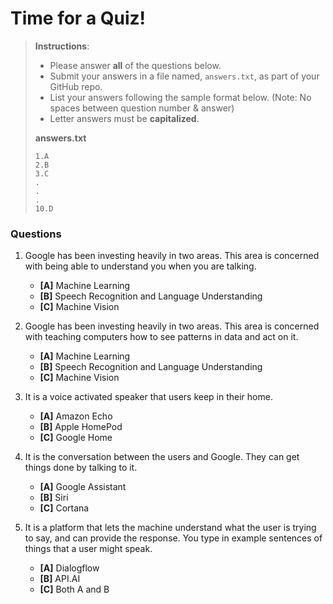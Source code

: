 # Time for a Quiz!

> **Instructions**: 
> * Please answer **all** of the questions below.
> * Submit your answers in a file named, `answers.txt`, as part of your GitHub repo.
> * List your answers following the sample format below. (Note: No spaces between question number & answer)
> * Letter answers must be **capitalized**.
>
> **answers.txt** 
> ```
> 1.A
> 2.B
> 3.C
> .
> .
> .
> 10.D
> ```

### Questions
1. Google has been investing heavily in two areas. This area is concerned with being able to understand you when you are talking.
	* **[A]** Machine Learning
	* **[B]** Speech Recognition and Language Understanding
	* **[C]** Machine Vision

2. Google has been investing heavily in two areas. This area is concerned with teaching computers how to see patterns in data and act on it.
	* **[A]** Machine Learning
	* **[B]** Speech Recognition and Language Understanding
	* **[C]** Machine Vision

3. It is a voice activated speaker that users keep in their home.
	* **[A]** Amazon Echo
	* **[B]** Apple HomePod
	* **[C]** Google Home

4. It is the conversation between the users and Google. They can get things done by talking to it.
	* **[A]** Google Assistant
	* **[B]** Siri
	* **[C]** Cortana

5. It is a platform that lets the machine understand what the user is trying to say, and can provide the response. You type in example sentences of things that a user might speak.
	* **[A]** Dialogflow
	* **[B]** API.AI
	* **[C]** Both A and B